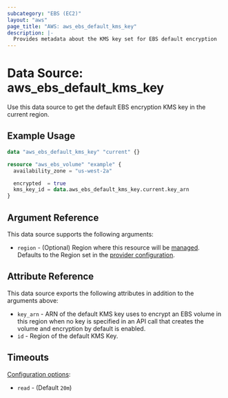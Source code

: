```yaml
---
subcategory: "EBS (EC2)"
layout: "aws"
page_title: "AWS: aws_ebs_default_kms_key"
description: |-
  Provides metadata about the KMS key set for EBS default encryption
---
```


# Data Source: aws_ebs_default_kms_key

Use this data source to get the default EBS encryption KMS key in the current region.

## Example Usage

```terraform
data "aws_ebs_default_kms_key" "current" {}

resource "aws_ebs_volume" "example" {
  availability_zone = "us-west-2a"

  encrypted  = true
  kms_key_id = data.aws_ebs_default_kms_key.current.key_arn
}
```

## Argument Reference

This data source supports the following arguments:

* `region` - (Optional) Region where this resource will be [managed](https://docs.aws.amazon.com/general/latest/gr/rande.html#regional-endpoints). Defaults to the Region set in the [provider configuration](https://registry.terraform.io/providers/hashicorp/aws/latest/docs#aws-configuration-reference).

## Attribute Reference

This data source exports the following attributes in addition to the arguments above:

* `key_arn` - ARN of the default KMS key uses to encrypt an EBS volume in this region when no key is specified in an API call that creates the volume and encryption by default is enabled.
* `id` - Region of the default KMS Key.

## Timeouts

[Configuration options](https://developer.hashicorp.com/terraform/language/resources/syntax#operation-timeouts):

- `read` - (Default `20m`)
